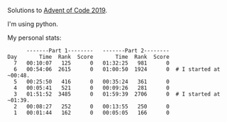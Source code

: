 Solutions to [Advent of Code 2019](adventofcode.com/2019).

I'm using python.


My personal stats:

```
      -------Part 1--------   -------Part 2--------
Day       Time  Rank  Score       Time  Rank  Score
  7   00:10:07   125      0   01:32:25   981      0
  6   00:54:06  2615      0   01:00:50  1924      0  # I started at ~00:48.
  5   00:25:50   416      0   00:35:24   361      0
  4   00:05:41   521      0   00:09:26   281      0
  3   01:51:52  3485      0   01:59:39  2706      0  # I started at ~01:39.
  2   00:08:27   252      0   00:13:55   250      0
  1   00:01:44   162      0   00:05:05   166      0
```
